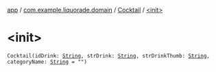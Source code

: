 [app](../../index.md) / [com.example.liquorade.domain](../index.md) / [Cocktail](index.md) / [&lt;init&gt;](./-init-.md)

# &lt;init&gt;

`Cocktail(idDrink: `[`String`](https://kotlinlang.org/api/latest/jvm/stdlib/kotlin/-string/index.html)`, strDrink: `[`String`](https://kotlinlang.org/api/latest/jvm/stdlib/kotlin/-string/index.html)`, strDrinkThumb: `[`String`](https://kotlinlang.org/api/latest/jvm/stdlib/kotlin/-string/index.html)`, categoryName: `[`String`](https://kotlinlang.org/api/latest/jvm/stdlib/kotlin/-string/index.html)` = "")`
